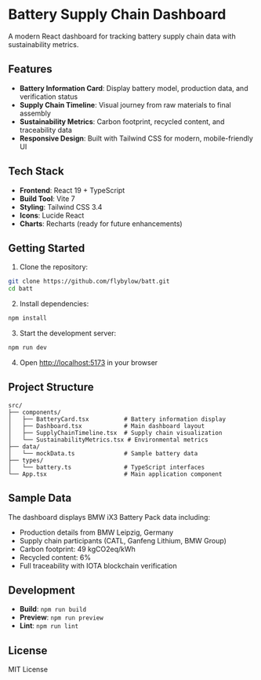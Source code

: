 # Battery Supply Chain Dashboard

A modern React dashboard for tracking battery supply chain data with sustainability metrics.

## Features

- **Battery Information Card**: Display battery model, production data, and verification status
- **Supply Chain Timeline**: Visual journey from raw materials to final assembly
- **Sustainability Metrics**: Carbon footprint, recycled content, and traceability data
- **Responsive Design**: Built with Tailwind CSS for modern, mobile-friendly UI

## Tech Stack

- **Frontend**: React 19 + TypeScript
- **Build Tool**: Vite 7
- **Styling**: Tailwind CSS 3.4
- **Icons**: Lucide React
- **Charts**: Recharts (ready for future enhancements)

## Getting Started

1. Clone the repository:
```bash
git clone https://github.com/flybylow/batt.git
cd batt
```

2. Install dependencies:
```bash
npm install
```

3. Start the development server:
```bash
npm run dev
```

4. Open [http://localhost:5173](http://localhost:5173) in your browser

## Project Structure

```
src/
├── components/
│   ├── BatteryCard.tsx          # Battery information display
│   ├── Dashboard.tsx            # Main dashboard layout
│   ├── SupplyChainTimeline.tsx  # Supply chain visualization
│   └── SustainabilityMetrics.tsx # Environmental metrics
├── data/
│   └── mockData.ts              # Sample battery data
├── types/
│   └── battery.ts               # TypeScript interfaces
└── App.tsx                      # Main application component
```

## Sample Data

The dashboard displays BMW iX3 Battery Pack data including:
- Production details from BMW Leipzig, Germany
- Supply chain participants (CATL, Ganfeng Lithium, BMW Group)
- Carbon footprint: 49 kgCO2eq/kWh
- Recycled content: 6%
- Full traceability with IOTA blockchain verification

## Development

- **Build**: `npm run build`
- **Preview**: `npm run preview`
- **Lint**: `npm run lint`

## License

MIT License